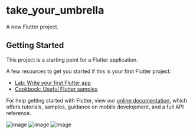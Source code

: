 # take_your_umbrella

A new Flutter project.

## Getting Started

This project is a starting point for a Flutter application.

A few resources to get you started if this is your first Flutter project:

- [Lab: Write your first Flutter app](https://flutter.dev/docs/get-started/codelab)
- [Cookbook: Useful Flutter samples](https://flutter.dev/docs/cookbook)

For help getting started with Flutter, view our
[online documentation](https://flutter.dev/docs), which offers tutorials,
samples, guidance on mobile development, and a full API reference.

![image](https://github.com/Weberth1233/takeYourUmbrellaApp/assets/51481418/01968275-d9dc-4530-a924-e62c41057aff)
![image](https://github.com/Weberth1233/takeYourUmbrellaApp/assets/51481418/f5a86426-e25f-4348-87c0-8bd9924b5fdb)
![image](https://github.com/Weberth1233/takeYourUmbrellaApp/assets/51481418/791e2708-5688-4d28-a7ff-d88480cc1003)



